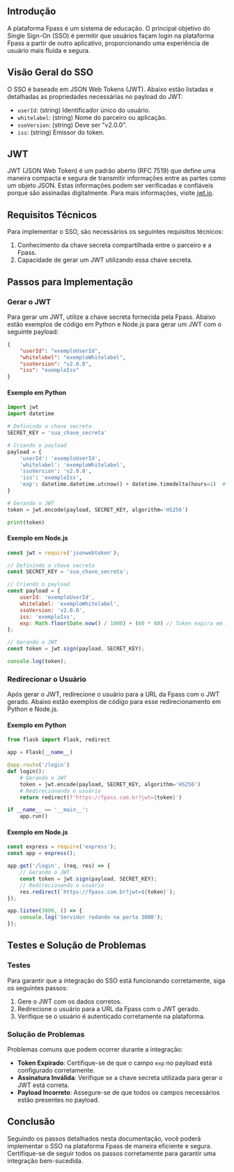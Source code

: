 ## Introdução

A plataforma Fpass é um sistema de educação. O principal objetivo do Single Sign-On (SSO) é permitir que usuários façam login na plataforma Fpass a partir de outro aplicativo, proporcionando uma experiência de usuário mais fluida e segura.

## Visão Geral do SSO

O SSO é baseado em JSON Web Tokens (JWT). Abaixo estão listadas e detalhadas as propriedades necessárias no payload do JWT:

- `userId`: (string) Identificador único do usuário.
- `whitelabel`: (string) Nome do parceiro ou aplicação.
- `ssoVersion`: (string) Deve ser "v2.0.0".
- `iss`: (string) Emissor do token.

## JWT

JWT (JSON Web Token) é um padrão aberto (RFC 7519) que define uma maneira compacta e segura de transmitir informações entre as partes como um objeto JSON. Estas informações podem ser verificadas e confiáveis porque são assinadas digitalmente. Para mais informações, visite [jwt.io](https://jwt.io).

## Requisitos Técnicos

Para implementar o SSO, são necessários os seguintes requisitos técnicos:

1. Conhecimento da chave secreta compartilhada entre o parceiro e a Fpass.
2. Capacidade de gerar um JWT utilizando essa chave secreta.

## Passos para Implementação

### Gerar o JWT

Para gerar um JWT, utilize a chave secreta fornecida pela Fpass. Abaixo estão exemplos de código em Python e Node.js para gerar um JWT com o seguinte payload:

```json
{
    "userId": "exemploUserId",
    "whitelabel": "exemploWhitelabel",
    "ssoVersion": "v2.0.0",
    "iss": "exemploIss"
}
```

#### Exemplo em Python

```python
import jwt
import datetime

# Definindo a chave secreta
SECRET_KEY = 'sua_chave_secreta'

# Criando o payload
payload = {
    'userId': 'exemploUserId',
    'whitelabel': 'exemploWhitelabel',
    'ssoVersion': 'v2.0.0',
    'iss': 'exemploIss',
    'exp': datetime.datetime.utcnow() + datetime.timedelta(hours=1)  # Token expira em 1 hora
}

# Gerando o JWT
token = jwt.encode(payload, SECRET_KEY, algorithm='HS256')

print(token)
```

#### Exemplo em Node.js

```javascript
const jwt = require('jsonwebtoken');

// Definindo a chave secreta
const SECRET_KEY = 'sua_chave_secreta';

// Criando o payload
const payload = {
    userId: 'exemploUserId',
    whitelabel: 'exemploWhitelabel',
    ssoVersion: 'v2.0.0',
    iss: 'exemploIss',
    exp: Math.floor(Date.now() / 1000) + (60 * 60) // Token expira em 1 hora
};

// Gerando o JWT
const token = jwt.sign(payload, SECRET_KEY);

console.log(token);
```

### Redirecionar o Usuário

Após gerar o JWT, redirecione o usuário para a URL da Fpass com o JWT gerado. Abaixo estão exemplos de código para esse redirecionamento em Python e Node.js.

#### Exemplo em Python

```python
from flask import Flask, redirect

app = Flask(__name__)

@app.route('/login')
def login():
    # Gerando o JWT
    token = jwt.encode(payload, SECRET_KEY, algorithm='HS256')
    # Redirecionando o usuário
    return redirect(f'https://fpass.com.br?jwt={token}')

if __name__ == '__main__':
    app.run()
```

#### Exemplo em Node.js

```javascript
const express = require('express');
const app = express();

app.get('/login', (req, res) => {
    // Gerando o JWT
    const token = jwt.sign(payload, SECRET_KEY);
    // Redirecionando o usuário
    res.redirect(`https://fpass.com.br?jwt=${token}`);
});

app.listen(3000, () => {
    console.log('Servidor rodando na porta 3000');
});
```

## Testes e Solução de Problemas

### Testes

Para garantir que a integração do SSO está funcionando corretamente, siga os seguintes passos:

1. Gere o JWT com os dados corretos.
2. Redirecione o usuário para a URL da Fpass com o JWT gerado.
3. Verifique se o usuário é autenticado corretamente na plataforma.

### Solução de Problemas

Problemas comuns que podem ocorrer durante a integração:

- **Token Expirado**: Certifique-se de que o campo `exp` no payload está configurado corretamente.
- **Assinatura Inválida**: Verifique se a chave secreta utilizada para gerar o JWT está correta.
- **Payload Incorreto**: Assegure-se de que todos os campos necessários estão presentes no payload.

## Conclusão

Seguindo os passos detalhados nesta documentação, você poderá implementar o SSO na plataforma Fpass de maneira eficiente e segura. Certifique-se de seguir todos os passos corretamente para garantir uma integração bem-sucedida.
